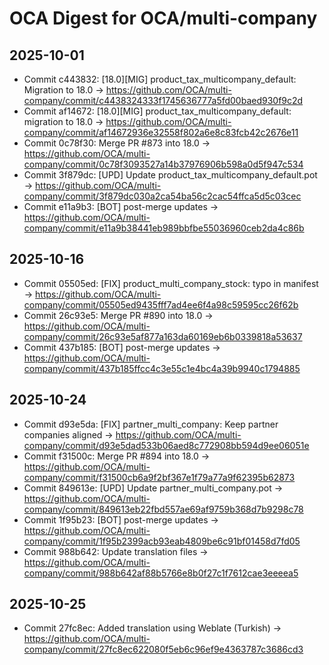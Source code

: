 # OCA Digest for OCA/multi-company

## 2025-10-01

- Commit c443832: [18.0][MIG] product_tax_multicompany_default: Migration to 18.0 → https://github.com/OCA/multi-company/commit/c4438324333f1745636777a5fd00baed930f9c2d
- Commit af14672: [18.0][MIG] product_tax_multicompany_default: migration to 18.0 → https://github.com/OCA/multi-company/commit/af14672936e32558f802a6e8c83fcb42c2676e11
- Commit 0c78f30: Merge PR #873 into 18.0 → https://github.com/OCA/multi-company/commit/0c78f3093527a14b37976906b598a0d5f947c534
- Commit 3f879dc: [UPD] Update product_tax_multicompany_default.pot → https://github.com/OCA/multi-company/commit/3f879dc030a2ca54ba56c2cac54ffca5d5c03cec
- Commit e11a9b3: [BOT] post-merge updates → https://github.com/OCA/multi-company/commit/e11a9b38441eb989bbfbe55036960ceb2da4c86b

## 2025-10-16

- Commit 05505ed: [FIX] product_multi_company_stock: typo in manifest → https://github.com/OCA/multi-company/commit/05505ed9435fff7ad4ee6f4a98c59595cc26f62b
- Commit 26c93e5: Merge PR #890 into 18.0 → https://github.com/OCA/multi-company/commit/26c93e5af877a163da60169eb6b0339818a53637
- Commit 437b185: [BOT] post-merge updates → https://github.com/OCA/multi-company/commit/437b185ffcc4c3e55c1e4bc4a39b9940c1794885

## 2025-10-24

- Commit d93e5da: [FIX] partner_multi_company: Keep partner companies aligned → https://github.com/OCA/multi-company/commit/d93e5dad533b06aed8c772908bb594d9ee06051e
- Commit f31500c: Merge PR #894 into 18.0 → https://github.com/OCA/multi-company/commit/f31500cb6a9f2bf367e1f79a77a9f62395b62873
- Commit 849613e: [UPD] Update partner_multi_company.pot → https://github.com/OCA/multi-company/commit/849613eb22fbd557ae69af9759b368d7b9298c78
- Commit 1f95b23: [BOT] post-merge updates → https://github.com/OCA/multi-company/commit/1f95b2399acb93eab4809be6c91bf01458d7fd05
- Commit 988b642: Update translation files → https://github.com/OCA/multi-company/commit/988b642af88b5766e8b0f27c1f7612cae3eeeea5

## 2025-10-25

- Commit 27fc8ec: Added translation using Weblate (Turkish) → https://github.com/OCA/multi-company/commit/27fc8ec622080f5eb6c96ef9e4363787c3686cd3

